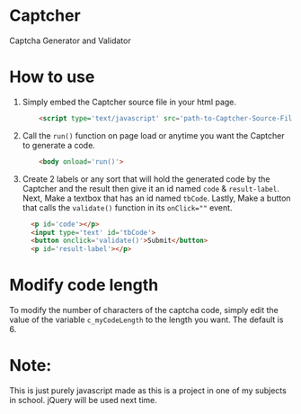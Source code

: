 # Captcher
Captcha Generator and Validator

# How to use
1. Simply embed the Captcher source file in your html page.

    ```html  
        <script type='text/javascript' src='path-to-Captcher-Source-File.js'></script>
    ```
2. Call the ``` run() ``` function on page load or anytime you want the Captcher to generate a code.
    ```html
        <body onload='run()'>
    ```
    
3. Create 2 labels or any sort that will hold the generated code by the Captcher and the result then give it an id named ``` code ``` & ``` result-label ```. Next, Make a textbox that has an id named ```tbCode```. Lastly, Make a button that calls the ```validate()``` function in its ```onClick=""``` event.
      ```html
        <p id='code'></p>
        <input type='text' id='tbCode'>
        <button onclick='validate()'>Submit</button>
        <p id='result-label'></p>
      ```

# Modify code length
To modify the number of characters of the captcha code, simply edit the value of the variable ```c_myCodeLength``` to the length you want. The default is 6.

# Note:
This is just purely javascript made as this is a project in one of my subjects in school. jQuery will be used next time.
